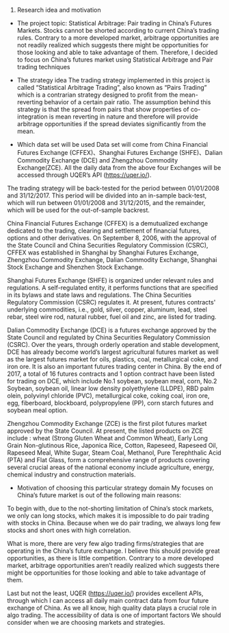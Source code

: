 1. Research idea and motivation
* The project topic: Statistical Arbitrage: Pair trading in China’s Futures Markets.
Stocks cannot be shorted according to current China’s trading rules. Contrary to a more developed market, arbitrage opportunities are not readily realized which suggests there might be opportunities for those looking and able to take advantage of them. Therefore, I decided to focus on China’s futures market using Statistical Arbitrage and Pair trading techniques

* The strategy idea
The trading strategy implemented in this project is called “Statistical Arbitrage Trading”, also known as “Pairs Trading” which is a contrarian strategy designed to profit from the mean-reverting behavior of a certain pair ratio. The assumption behind this strategy is that the spread from pairs that show properties of co-integration is mean reverting in nature and therefore will provide arbitrage opportunities if the spread deviates significantly from the mean.

* Which data set will be used
Data set will come from China Financial Futures Exchange (CFFEX)、Shanghai Futures Exchange (SHFE)、Dalian Commodity Exchange (DCE) and Zhengzhou Commodity Exchange(ZCE). All the daily data from the above four Exchanges will be accessed through UQER’s API (https://uqer.io/).

The trading strategy will be back-tested for the period between 01/01/2008 and 31/12/2017. This period will be divided into an in-sample back-test, which will run between 01/01/2008 and 31/12/2015, and the remainder, which will be used for the out-of-sample backrest.

China Financial Futures Exchange (CFFEX) is a demutualized exchange dedicated to the trading, clearing and settlement of financial futures, options and other derivatives. On September 8, 2006, with the approval of the State Council and China Securities Regulatory Commission (CSRC), CFFEX was established in Shanghai by Shanghai Futures Exchange, Zhengzhou Commodity Exchange, Dalian Commodity Exchange, Shanghai Stock Exchange and Shenzhen Stock Exchange.

Shanghai Futures Exchange (SHFE) is organized under relevant rules and regulations. A self-regulated entity, it performs functions that are specified in its bylaws and state laws and regulations. The China Securities Regulatory Commission (CSRC) regulates it. At present, futures contracts' underlying commodities, i.e., gold, silver, copper, aluminum, lead, steel rebar, steel wire rod, natural rubber, fuel oil and zinc, are listed for trading.

Dalian Commodity Exchange (DCE) is a futures exchange approved by the State Council and regulated by China Securities Regulatory Commission (CSRC). Over the years, through orderly operation and stable development, DCE has already become world’s largest agricultural futures market as well as the largest futures market for oils, plastics, coal, metallurgical coke, and iron ore. It is also an important futures trading center in China. By the end of 2017, a total of 16 futures contracts and 1 option contract have been listed for trading on DCE, which include No.1 soybean, soybean meal, corn, No.2 Soybean, soybean oil, linear low density polyethylene (LLDPE), RBD palm olein, polyvinyl chloride (PVC), metallurgical coke, coking coal, iron ore, egg, fiberboard, blockboard, polypropylene (PP), corn starch futures and soybean meal option.

Zhengzhou Commodity Exchange (ZCE) is the first pilot futures market approved by the State Council. At present, the listed products on ZCE include : wheat (Strong Gluten Wheat and Common Wheat), Early Long Grain Non-glutinous Rice, Japonica Rice, Cotton, Rapeseed, Rapeseed Oil, Rapeseed Meal, White Sugar, Steam Coal, Methanol, Pure Terephthalic Acid (PTA) and Flat Glass, form a comprehensive range of products covering several crucial areas of the national economy include agriculture, energy, chemical industry and construction materials.

* Motivation of choosing this particular strategy domain
My focuses on China’s future market is out of the following main reasons:

To begin with, due to the not-shorting limitation of China’s stock markets, we only can long stocks, which makes it is impossible to do pair trading with stocks in China. Because when we do pair trading, we always long few stocks and short ones with high correlation.

What is more, there are very few algo trading firms/strategies that are operating in the China’s future exchange. I believe this should provide great opportunities, as there is little competition. Contrary to a more developed market, arbitrage opportunities aren’t readily realized which suggests there might be opportunities for those looking and able to take advantage of them.

Last but not the least, UQER (https://uqer.io/) provides excellent APIs, through which I can access all daily main contract data from four future exchange of China. As we all know, high quality data plays a crucial role in algo trading. The accessibility of data is one of important factors We should consider when we are choosing markets and strategies.
